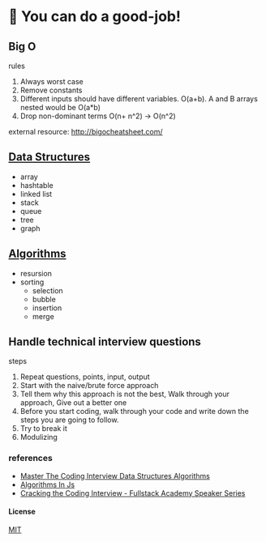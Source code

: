 # 🎉 You can do a good-job!

## Big O

rules

1. Always worst case
2. Remove constants
3. Different inputs should have different variables. O(a+b). A and B arrays nested would be O(a*b)
4. Drop non-dominant terms O(n+ n^2) -> O(n^2)

external resource: http://bigocheatsheet.com/


## [Data Structures](https://github.com/amazingandyyy/good-job/blob/master/ds.md)

- array
- hashtable
- linked list
- stack
- queue
- tree
- graph

## [Algorithms](https://github.com/amazingandyyy/good-job/blob/master/algor.md)

- resursion
- sorting
  - selection
  - bubble
  - insertion
  - merge

## Handle technical interview questions

steps

1. Repeat questions, points, input, output
2. Start with the naive/brute force approach
3. Tell them why this approach is not the best, Walk through your approach, Give out a better one
4. Before you start coding, walk through your code and write down the steps you are going to follow.
5. Try to break it
6. Modulizing

### references

- [Master The Coding Interview Data Structures Algorithms](https://www.udemy.com/master-the-coding-interview-data-structures-algorithms)
- [Algorithms In Js](https://github.com/amazingandyyy/algorithms-in-js)
- [Cracking the Coding Interview - Fullstack Academy Speaker Series](https://www.youtube.com/watch?v=Eg5-tdAwclo)

#### License

[MIT](https://github.com/amazingandyyy/good-job/blob/master/LICENSE)